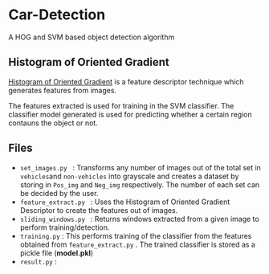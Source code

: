 # Car-Detection
A HOG and SVM based object detection algorithm

## Histogram of Oriented Gradient
[Histogram of Oriented Gradient](https://www.learnopencv.com/histogram-of-oriented-gradients) is a feature descriptor technique which generates features from images.

The features extracted is used for training in the SVM classifier. The classifier model generated is used for predicting whether a certain region contauns the object or not.

## Files
- ``` set_images.py  ``` : Transforms any number of images out of the total set in ```vehicles```and ```non-vehicles``` into grayscale and creates a dataset by storing in ```Pos_img``` and ```Neg_img``` respectively. The number of each set can be decided by the user.
- ```feature_extract.py ``` : Uses the Histogram of Oriented Gradient Descriptor to create the features out of images.
- ```sliding_windows.py ``` : Returns windows extracted from a given image to perform training/detection.
- ```training.py``` : This performs training of the classifier from the features obtained from ```feature_extract.py``` . The trained classifier is stored as a pickle file (**model.pkl**)
- ``` result.py ``` : 
